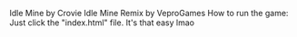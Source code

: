 Idle Mine by Crovie
Idle Mine Remix by VeproGames
How to run the game: Just click the "index.html" file. It's that easy lmao
